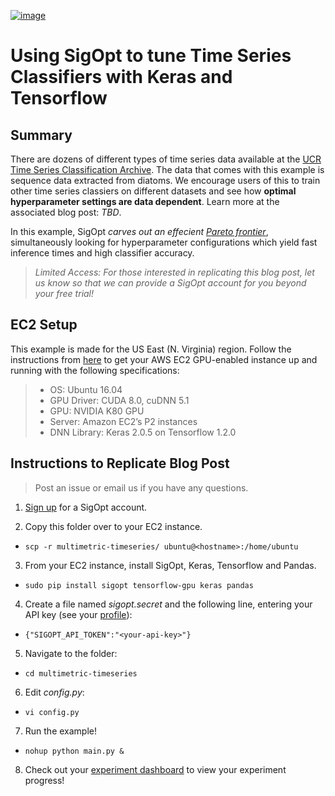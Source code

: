 [![image](https://sigopt.com/static/img/SigOpt_logo_horiz.png?raw=true)](https://sigopt.com)

# Using SigOpt to tune Time Series Classifiers with Keras and Tensorflow


## Summary

There are dozens of different types of time series data available at the [UCR Time Series Classification Archive](http://www.cs.ucr.edu/~eamonn/time_series_data/). The data that comes with this example is sequence data extracted from diatoms. We encourage users of this to train other time series classiers on different datasets and see how **optimal hyperparameter settings are data dependent**. Learn more at the associated blog post: _TBD_.

In this example, SigOpt _carves out an effecient [Pareto frontier](https://en.wikipedia.org/wiki/Pareto_efficiency)_, simultaneously looking for hyperparameter configurations which yield fast inference times and high classifier accuracy.

> _Limited Access: For those interested in replicating this blog post, let us know so that we can provide a SigOpt account for you beyond your free trial!_


## EC2 Setup

This example is made for the US East (N. Virginia) region. Follow the instructions from [here](../dnn-tuning-nvidia-mxnet) to get your AWS EC2 GPU-enabled instance up and running with the following specifications:

  > - OS: Ubuntu 16.04
  > - GPU Driver: CUDA 8.0, cuDNN 5.1
  > - GPU: NVIDIA K80 GPU
  > - Server: Amazon EC2’s P2 instances
  > - DNN Library: Keras 2.0.5 on Tensorflow 1.2.0

## Instructions to Replicate Blog Post

> Post an issue or email us if you have any questions.

1. [Sign up](http://sigopt.com/signup) for a SigOpt account.

2. Copy this folder over to your EC2 instance.

  - `scp -r multimetric-timeseries/ ubuntu@<hostname>:/home/ubuntu`

3. From your EC2 instance, install SigOpt, Keras, Tensorflow and Pandas.

  - `sudo pip install sigopt tensorflow-gpu keras pandas`

4. Create a file named _sigopt.secret_ and the following line, entering your API key (see your [profile](http://www.sigopt.com/user/profile)):

  - `{"SIGOPT_API_TOKEN":"<your-api-key>"}`

5. Navigate to the folder:

  - `cd multimetric-timeseries`

6. Edit _config.py_:

  - `vi config.py`

7. Run the example!

  - `nohup python main.py &`

8. Check out your [experiment dashboard](http://www.sigopt.com/experiments) to view your experiment progress!
